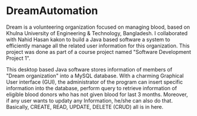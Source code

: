 # DreamAutomation

Dream is a volunteering organization focused on managing blood, based on Khulna University of Engineering & Technology, Bangladesh. I collaborated with Nahid Hasan kakon to build a Java based software a system to efficiently manage all the related user information for this organization. This project was done as part of a course project named "Software Development Project 1".

This desktop based Java software stores information of members of "Dream organization" into a MySQL database. With a charming Graphical User interface  (GUI), the administrator of the program can insert  specific information into the database, perform query to retrieve information of eligible blood donors who has not given blood for last 3 months. Moreover, if any user wants to updaty any Information, he/she can also do that. Basically, CREATE, READ, UPDATE, DELETE (CRUD) all is in here.
